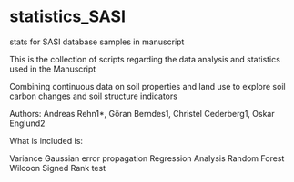 # statistics_SASI
stats for SASI database samples in manuscript


This is the collection of scripts regarding the data analysis and statistics used in the Manuscript


Combining continuous data on soil properties and land use to explore soil carbon changes and soil structure indicators


Authors: Andreas Rehn1*, Göran Berndes1, Christel Cederberg1, Oskar Englund2



What is included is: 

Variance
Gaussian error propagation
Regression Analysis 
Random Forest
Wilcoon Signed Rank test 













